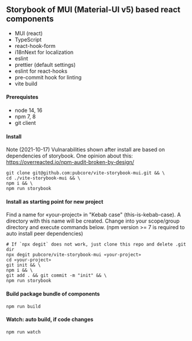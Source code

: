 ## Storybook of MUI (Material-UI v5) based react components

- MUI (react)
- TypeScript
- react-hook-form
- i18nNext for localization
- eslint
- prettier (default settings)
- eslint for react-hooks
- pre-commit hook for linting
- vite build

#### Prerequistes

- node 14, 16
- npm 7, 8
- git client

#### Install

Note (2021-10-17)
Vulnarabilities shown after install are based on dependencies of storybook.
One opinion about this: https://overreacted.io/npm-audit-broken-by-design/

```
git clone git@github.com:pubcore/vite-storybook-mui.git && \
cd ./vite-storybook-mui && \
npm i && \
npm run storybook
```

#### Install as starting point for new project

Find a name for «your-project» in "Kebab case" (this-is-kebab-case). A directory
with this name will be created. Change into your scope/group directory and
execute commands below.
(npm version >= 7 is required to auto install peer dependencies)

```
# If `npx degit` does not work, just clone this repo and delete .git dir
npx degit pubcore/vite-storybook-mui «your-project»
cd «your-project»
git init && \
npm i && \
git add . && git commit -m "init" && \
npm run storybook
```

#### Build package bundle of components

```
npm run build
```

#### Watch: auto build, if code changes

```
npm run watch
```
